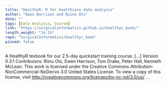 ```yaml
---
title: "HealthyR: R for healthcare data analysis"
author: "Ewen Harrison and Riinu Ots"
date: ""
tags: [Data Analysis, Course]
link: "https://surgicalinformatics.github.io/healthyr_book/"
length_weight: "14.1%"
repo: "SurgicalInformatics/healthyr_book"
pinned: false
---
```


A HealthyR texbook for our 2.5-day quickstart training course. [...] Version 0.3.1 Contributors: Riinu Ots, Ewen Harrison, Tom Drake, Peter Hall, Kenneth McLean. This work is licensed under the Creative Commons Attribution-NonCommercial-NoDerivs 3.0 United States License. To view a copy of this license, visit http://creativecommons.org/licenses/by-nc-nd/3.0/us/ ...
